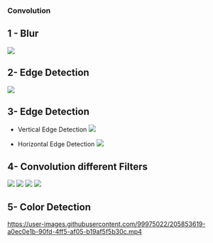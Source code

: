 ### Convolution 
## 1 - Blur
![](image/flo_output_me.jpg)

## 2- Edge Detection 
![](image/result1.jpg)

## 3- Edge Detection
* Vertical Edge Detection 
![](image/result3.jpg)

* Horizontal Edge Detection
![](image/result3_2.jpg)

## 4- Convolution different Filters
![](image/result4_1.jpg) 
![](image/result4_2.jpg)
![](image/result4_3.jpg)
![](image/result4_4.jpg)

## 5- Color Detection

https://user-images.githubusercontent.com/99975022/205853619-a0ec0e1b-90fd-4ff5-af05-b19af5f5b30c.mp4

